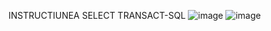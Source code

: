 

INSTRUCTIUNEA SELECT TRANSACT-SQL
![image](https://user-images.githubusercontent.com/34598802/46936140-0988c500-d066-11e8-8d3a-5cd9c1de345c.png)
![image](https://user-images.githubusercontent.com/34598802/46936197-405edb00-d066-11e8-94b3-f6d9d421a519.png)
